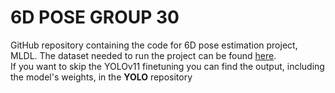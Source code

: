 # 6D POSE GROUP 30 

GitHub repository containing the code for 6D pose estimation project, MLDL.
The dataset needed to run the project can be found [here](https://drive.google.com/drive/u/0/folders/19ivHpaKm9dOrr12fzC8IDFczWRPFxho7).  
If you want to skip the YOLOv11 finetuning you can find the output, including the model's weights, in the **YOLO** repository
